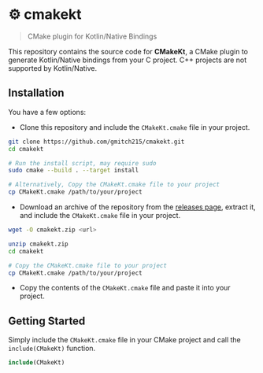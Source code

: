 # ⚙️ cmakekt

> CMake plugin for Kotlin/Native Bindings

This repository contains the source code for **CMakeKt**, a CMake plugin to generate Kotlin/Native bindings from your C project. C++ projects are not supported by Kotlin/Native.

## Installation

You have a few options:

- Clone this repository and include the `CMakeKt.cmake` file in your project.

```bash
git clone https://github.com/gmitch215/cmakekt.git
cd cmakekt

# Run the install script, may require sudo
sudo cmake --build . --target install

# Alternatively, Copy the CMakeKt.cmake file to your project
cp CMakeKt.cmake /path/to/your/project
```

- Download an archive of the repository from the [releases page](https://github.com/gmitch215/cmakekt), extract it, and include the `CMakeKt.cmake` file in your project.

```bash
wget -O cmakekt.zip <url>

unzip cmakekt.zip
cd cmakekt

# Copy the CMakeKt.cmake file to your project
cp CMakeKt.cmake /path/to/your/project
```

- Copy the contents of the `CMakeKt.cmake` file and paste it into your project.

## Getting Started

Simply include the `CMakeKt.cmake` file in your CMake project and call the `include(CMakeKt)` function.

```cmake
include(CMakeKt)
```